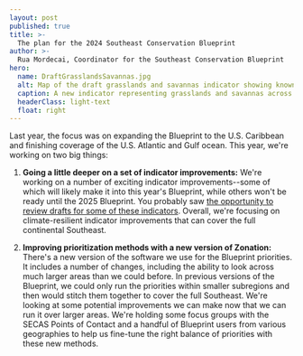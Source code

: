 ```yaml
---
layout: post
published: true
title: >-
  The plan for the 2024 Southeast Conservation Blueprint
author: >-
  Rua Mordecai, Coordinator for the Southeast Conservation Blueprint
hero:
  name: DraftGrasslandsSavannas.jpg
  alt: Map of the draft grasslands and savannas indicator showing known, potential, and historic grasslands/savannas and surrounding pollinator buffers in shades of green on a grey basemap.
  caption: A new indicator representing grasslands and savannas across all 15 Southeast states is one of the improvements for the 2024 Blueprint. This will replace the separate grasslands indicators for the Interior Southeast and Great Plains with a more consistent approach.
  headerClass: light-text
  float: right
---
```


Last year, the focus was on expanding the Blueprint to the U.S. Caribbean and finishing coverage of the U.S. Atlantic and Gulf ocean. This year, we're working on two big things:

1. **Going a little deeper on a set of indicator improvements:** We're working on a number of exciting indicator improvements--some of which will likely make it into this year's Blueprint, while others won't be ready until the 2025 Blueprint. You probably saw [the opportunity to review drafts for some of these indicators](https://secassoutheast.org/2024/02/22/Four-indicator-review-opportunities-for-grasslands-and-savannas-Gulf-coral-and-hardbottom-forest-bird-habitat-and-landscape-condition.html). Overall, we're focusing on climate-resilient indicator improvements that can cover the full continental Southeast.

2. **Improving prioritization methods with a new version of Zonation:** There's a new version of the software we use for the Blueprint priorities.<!--more--> It includes a number of changes, including the ability to look across much larger areas than we could before. In previous versions of the Blueprint, we could only run the priorities within smaller subregions and then would stitch them together to cover the full Southeast. We're looking at some potential improvements we can make now that we can run it over larger areas. We're holding some focus groups with the SECAS Points of Contact and a handful of Blueprint users from various geographies to help us fine-tune the right balance of priorities with these new methods.

